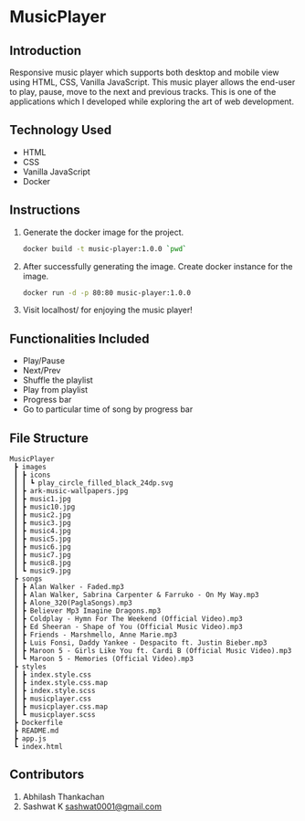 # MusicPlayer

## Introduction

Responsive music player which supports both desktop and mobile view using HTML, CSS, Vanilla JavaScript. This music player allows the end-user to play, pause, move to the next and previous tracks. This is one of the applications which I developed while exploring the art of web development.

## Technology Used

- HTML
- CSS
- Vanilla JavaScript
- Docker

## Instructions

1. Generate the docker image for the project.

   ```bash
   docker build -t music-player:1.0.0 `pwd`
   ```

2. After successfully generating the image. Create docker instance for the image.

   ```bash
   docker run -d -p 80:80 music-player:1.0.0
   ```

3. Visit localhost/ for enjoying the music player!

## Functionalities Included

- Play/Pause
- Next/Prev
- Shuffle the playlist
- Play from playlist
- Progress bar
- Go to particular time of song by progress bar

## File Structure

```
MusicPlayer
 ┣ images
 ┃ ┣ icons
 ┃ ┃ ┗ play_circle_filled_black_24dp.svg
 ┃ ┣ ark-music-wallpapers.jpg
 ┃ ┣ music1.jpg
 ┃ ┣ music10.jpg
 ┃ ┣ music2.jpg
 ┃ ┣ music3.jpg
 ┃ ┣ music4.jpg
 ┃ ┣ music5.jpg
 ┃ ┣ music6.jpg
 ┃ ┣ music7.jpg
 ┃ ┣ music8.jpg
 ┃ ┗ music9.jpg
 ┣ songs
 ┃ ┣ Alan Walker - Faded.mp3
 ┃ ┣ Alan Walker, Sabrina Carpenter & Farruko - On My Way.mp3
 ┃ ┣ Alone_320(PaglaSongs).mp3
 ┃ ┣ Believer Mp3 Imagine Dragons.mp3
 ┃ ┣ Coldplay - Hymn For The Weekend (Official Video).mp3
 ┃ ┣ Ed Sheeran - Shape of You (Official Music Video).mp3
 ┃ ┣ Friends - Marshmello, Anne Marie.mp3
 ┃ ┣ Luis Fonsi, Daddy Yankee - Despacito ft. Justin Bieber.mp3
 ┃ ┣ Maroon 5 - Girls Like You ft. Cardi B (Official Music Video).mp3
 ┃ ┗ Maroon 5 - Memories (Official Video).mp3
 ┣ styles
 ┃ ┣ index.style.css
 ┃ ┣ index.style.css.map
 ┃ ┣ index.style.scss
 ┃ ┣ musicplayer.css
 ┃ ┣ musicplayer.css.map
 ┃ ┗ musicplayer.scss
 ┣ Dockerfile
 ┣ README.md
 ┣ app.js
 ┗ index.html
```

## Contributors

1. Abhilash Thankachan
2. Sashwat K sashwat0001@gmail.com
